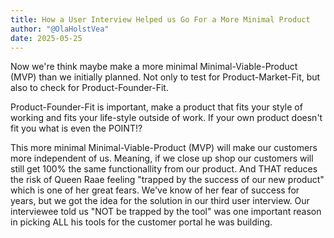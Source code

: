 ```yaml
---
title: How a User Interview Helped us Go For a More Minimal Product 
author: "@OlaHolstVea"
date: 2025-05-25
---
```





Now we're think maybe make a more minimal Minimal-Viable-Product (MVP) than we initially planned. Not only to test for Product-Market-Fit, but also to check for Product-Founder-Fit.

Product-Founder-Fit is important, make a product that fits your style of working and fits your life-style outside of work. If your own product doesn't fit you what is even the POINT!?

This more minimal Minimal-Viable-Product (MVP) will make our customers more independent of us. Meaning, if we close up shop our customers will still get 100% the same functionallity from our product. And THAT reduces the risk of Queen Raae feeling "trapped by the success of our new product" which is one of her great fears. We've know of her fear of success for years, but we got the idea for the solution in our third user interview. Our interviewee told us "NOT be trapped by the tool" was one important reason in picking ALL his tools for the customer portal he was building.